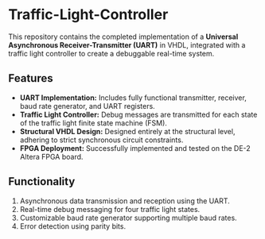 # Traffic-Light-Controller

This repository contains the completed implementation of a **Universal Asynchronous Receiver-Transmitter (UART)** in VHDL, integrated with a traffic light controller to create a debuggable real-time system.  

## Features  
- **UART Implementation:** Includes fully functional transmitter, receiver, baud rate generator, and UART registers.  
- **Traffic Light Controller:** Debug messages are transmitted for each state of the traffic light finite state machine (FSM).  
- **Structural VHDL Design:** Designed entirely at the structural level, adhering to strict synchronous circuit constraints.  
- **FPGA Deployment:** Successfully implemented and tested on the DE-2 Altera FPGA board.  

## Functionality  
1. Asynchronous data transmission and reception using the UART.  
2. Real-time debug messaging for four traffic light states.
3. Customizable baud rate generator supporting multiple baud rates.  
4. Error detection using parity bits.  